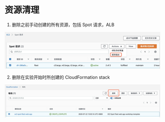 # 资源清理

1.	删除之前手动创建的所有资源，包括 Spot 请求，ALB

![](../image/ec2-spot/cleanSp.jpeg)

2.	删除在实验开始时所创建的 CloudFormation stack

![](../image/ec2-spot/cleanCF.jpeg)